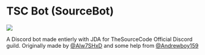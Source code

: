 # TSC Bot (SourceBot)
![](https://img.shields.io/badge/Status-Discontinued-red.svg)

A Discord bot made entierly with JDA for TheSourceCode Official Discord guild.
Originally made by [@Alw7SHxD] and some help from [@Andrewboy159]

[@Alw7SHxD]: <https://github.com/Alw7SHxD>
[@Andrewboy159]: <https://github.com/Andrewboy159>

